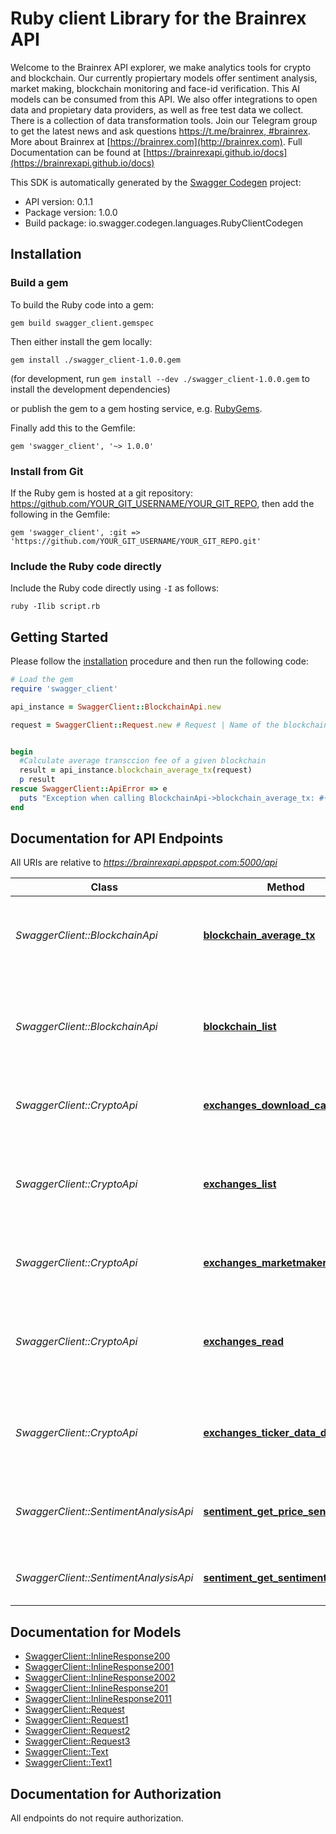 # Ruby client Library for the Brainrex API

Welcome to the Brainrex API explorer, we make analytics tools for crypto and blockchain. Our currently propiertary models offer sentiment analysis, market making, blockchain monitoring and face-id verification. This AI models can be consumed from this API. We also offer integrations to open data and propietary data providers, as well as free test data we collect. There is a collection of data transformation tools. Join our Telegram group to get the latest news and ask questions [https://t.me/brainrex, #brainrex](https://t.me/brainrex). More about Brainrex at [https://brainrex.com](http://brainrex.com). Full Documentation can be found at [https://brainrexapi.github.io/docs](https://brainrexapi.github.io/docs)

This SDK is automatically generated by the [Swagger Codegen](https://github.com/swagger-api/swagger-codegen) project:

- API version: 0.1.1
- Package version: 1.0.0
- Build package: io.swagger.codegen.languages.RubyClientCodegen

## Installation

### Build a gem

To build the Ruby code into a gem:

```shell
gem build swagger_client.gemspec
```

Then either install the gem locally:

```shell
gem install ./swagger_client-1.0.0.gem
```
(for development, run `gem install --dev ./swagger_client-1.0.0.gem` to install the development dependencies)

or publish the gem to a gem hosting service, e.g. [RubyGems](https://rubygems.org/).

Finally add this to the Gemfile:

    gem 'swagger_client', '~> 1.0.0'

### Install from Git

If the Ruby gem is hosted at a git repository: https://github.com/YOUR_GIT_USERNAME/YOUR_GIT_REPO, then add the following in the Gemfile:

    gem 'swagger_client', :git => 'https://github.com/YOUR_GIT_USERNAME/YOUR_GIT_REPO.git'

### Include the Ruby code directly

Include the Ruby code directly using `-I` as follows:

```shell
ruby -Ilib script.rb
```

## Getting Started

Please follow the [installation](#installation) procedure and then run the following code:
```ruby
# Load the gem
require 'swagger_client'

api_instance = SwaggerClient::BlockchainApi.new

request = SwaggerClient::Request.new # Request | Name of the blockchain and date range.


begin
  #Calculate average transccion fee of a given blockchain
  result = api_instance.blockchain_average_tx(request)
  p result
rescue SwaggerClient::ApiError => e
  puts "Exception when calling BlockchainApi->blockchain_average_tx: #{e}"
end

```

## Documentation for API Endpoints

All URIs are relative to *https://brainrexapi.appspot.com:5000/api*

Class | Method | HTTP request | Description
------------ | ------------- | ------------- | -------------
*SwaggerClient::BlockchainApi* | [**blockchain_average_tx**](clients/ruby/docs/BlockchainApi.md#blockchain_average_tx) | **POST** /average_tx_fee | Calculate average transccion fee of a given blockchain
*SwaggerClient::BlockchainApi* | [**blockchain_list**](clients/ruby/docs/BlockchainApi.md#blockchain_list) | **GET** /list_blockchain | The blockchains data structure supported by the Brainrex API
*SwaggerClient::CryptoApi* | [**exchanges_download_candles**](clients/ruby/docs/CryptoApi.md#exchanges_download_candles) | **POST** /download_candles | Downloads candle format market data
*SwaggerClient::CryptoApi* | [**exchanges_list**](clients/ruby/docs/CryptoApi.md#exchanges_list) | **GET** /markets | The markets data structure supported by the Brainrex Market API
*SwaggerClient::CryptoApi* | [**exchanges_marketmaker**](clients/ruby/docs/CryptoApi.md#exchanges_marketmaker) | **POST** /market_making | Market Making as a Service API.
*SwaggerClient::CryptoApi* | [**exchanges_read**](clients/ruby/docs/CryptoApi.md#exchanges_read) | **GET** /exchanges | The exchanges data structure supported by the Brainrex API
*SwaggerClient::CryptoApi* | [**exchanges_ticker_data_download**](clients/ruby/docs/CryptoApi.md#exchanges_ticker_data_download) | **POST** /download_ticker | Download raw ticker data from major crypto markets
*SwaggerClient::SentimentAnalysisApi* | [**sentiment_get_price_sentiment**](clients/ruby/docs/SentimentAnalysisApi.md#sentiment_get_price_sentiment) | **POST** /get_buy_sentiment | Sentiment analysis score using a model trained for buy signals.
*SwaggerClient::SentimentAnalysisApi* | [**sentiment_get_sentiment**](clients/ruby/docs/SentimentAnalysisApi.md#sentiment_get_sentiment) | **POST** /get_sentiment | Sentiment analysis for any given blob of text


## Documentation for Models

 - [SwaggerClient::InlineResponse200](clients/ruby/docs/InlineResponse200.md)
 - [SwaggerClient::InlineResponse2001](clients/ruby/docs/InlineResponse2001.md)
 - [SwaggerClient::InlineResponse2002](clients/ruby/docs/InlineResponse2002.md)
 - [SwaggerClient::InlineResponse201](clients/ruby/docs/InlineResponse201.md)
 - [SwaggerClient::InlineResponse2011](clients/ruby/docs/InlineResponse2011.md)
 - [SwaggerClient::Request](clients/ruby/docs/Request.md)
 - [SwaggerClient::Request1](clients/ruby/docs/Request1.md)
 - [SwaggerClient::Request2](clients/ruby/docs/Request2.md)
 - [SwaggerClient::Request3](clients/ruby/docs/Request3.md)
 - [SwaggerClient::Text](clients/ruby/docs/Text.md)
 - [SwaggerClient::Text1](clients/ruby/docs/Text1.md)


## Documentation for Authorization

 All endpoints do not require authorization.
